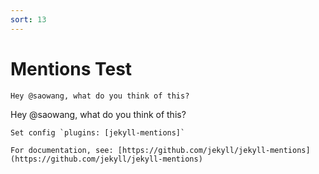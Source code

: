 ```yaml
---
sort: 13
---
```


# Mentions Test

```
Hey @saowang, what do you think of this?
```

Hey @saowang, what do you think of this?

```tip
Set config `plugins: [jekyll-mentions]`

For documentation, see: [https://github.com/jekyll/jekyll-mentions](https://github.com/jekyll/jekyll-mentions)
```
